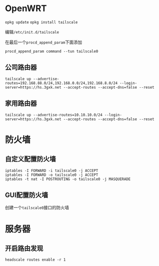 # OpenWRT

`opkg update`
`opkg install tailscale`

编辑`/etc/init.d/tailscale`

在最后一个`procd_append_param`下面添加

``` shell
procd_append_param command --tun tailscale0
```

## 公司路由器

`tailscale up --advertise-routes=192.168.88.0/24,192.168.0.0/24,192.168.8.0/24 --login-server=https://hs.3gxk.net --accept-routes --accept-dns=false --reset`

## 家用路由器

`tailscale up --advertise-routes=10.10.10.0/24 --login-server=https://hs.3gxk.net --accept-routes --accept-dns=false --reset`


# 防火墙

## 自定义配置防火墙

``` shell
iptables -I FORWARD -i tailscale0 -j ACCEPT
iptables -I FORWARD -o tailscale0 -j ACCEPT
iptables -t nat -I POSTROUTING -o tailscale0 -j MASQUERADE
```

## GUI配置防火墙

创建一个`tailscale0`接口的防火墙

# 服务器

## 开启路由发现

`headscale routes enable -r 1`



